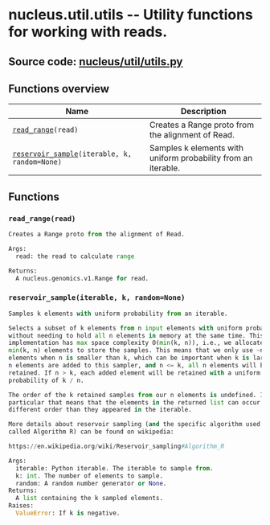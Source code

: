 # nucleus.util.utils -- Utility functions for working with reads.
**Source code:** [nucleus/util/utils.py](https://github.com/google/nucleus/tree/master/nucleus/util/utils.py)
---


## Functions overview
Name | Description
-----|------------
[`read_range`](#read_range)`(read)` | Creates a Range proto from the alignment of Read.
[`reservoir_sample`](#reservoir_sample)`(iterable, k, random=None)` | Samples k elements with uniform probability from an iterable.

## Functions
### `read_range(read)`<a name="read_range"></a>
```python
Creates a Range proto from the alignment of Read.

Args:
  read: the read to calculate range

Returns:
  A nucleus.genomics.v1.Range for read.
```

### `reservoir_sample(iterable, k, random=None)`<a name="reservoir_sample"></a>
```python
Samples k elements with uniform probability from an iterable.

Selects a subset of k elements from n input elements with uniform probability
without needing to hold all n elements in memory at the same time. This
implementation has max space complexity O(min(k, n)), i.e., we allocate up to
min(k, n) elements to store the samples. This means that we only use ~n
elements when n is smaller than k, which can be important when k is large. If
n elements are added to this sampler, and n <= k, all n elements will be
retained. If n > k, each added element will be retained with a uniform
probability of k / n.

The order of the k retained samples from our n elements is undefined. In
particular that means that the elements in the returned list can occur in a
different order than they appeared in the iterable.

More details about reservoir sampling (and the specific algorithm used here
called Algorithm R) can be found on wikipedia:

https://en.wikipedia.org/wiki/Reservoir_sampling#Algorithm_R

Args:
  iterable: Python iterable. The iterable to sample from.
  k: int. The number of elements to sample.
  random: A random number generator or None.
Returns:
  A list containing the k sampled elements.
Raises:
  ValueError: If k is negative.
```

